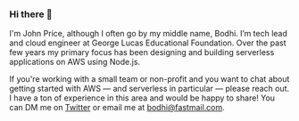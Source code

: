 ### Hi there 👋
I'm John Price, although I often go by my middle name, Bodhi. I’m tech lead and cloud engineer at George Lucas Educational Foundation. Over the past few years my primary focus has been designing and building serverless applications on AWS using Node.js. 

If you're working with a small team or non-profit and you want to chat about getting started with AWS — and serverless in particular — please reach out. I have a ton of experience in this area and would be happy to share! You can DM me on [Twitter](https://twitter.com/bodhiprice) or email me at [bodhi@fastmail.com](mailto:bodhi@fastmail.com).
